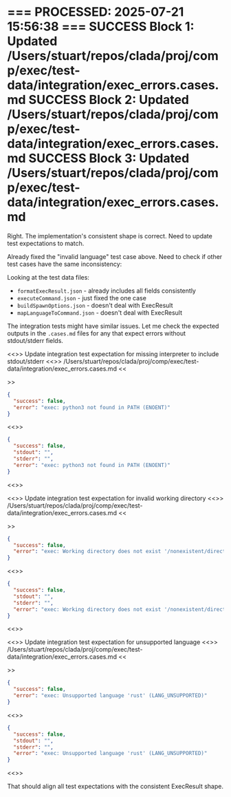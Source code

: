 === PROCESSED: 2025-07-21 15:56:38 ===
SUCCESS Block 1: Updated /Users/stuart/repos/clada/proj/comp/exec/test-data/integration/exec_errors.cases.md
SUCCESS Block 2: Updated /Users/stuart/repos/clada/proj/comp/exec/test-data/integration/exec_errors.cases.md
SUCCESS Block 3: Updated /Users/stuart/repos/clada/proj/comp/exec/test-data/integration/exec_errors.cases.md
===

Right. The implementation's consistent shape is correct. Need to update test expectations to match.

Already fixed the "invalid language" test case above. Need to check if other test cases have the same inconsistency:

Looking at the test data files:
- `formatExecResult.json` - already includes all fields consistently
- `executeCommand.json` - just fixed the one case
- `buildSpawnOptions.json` - doesn't deal with ExecResult
- `mapLanguageToCommand.json` - doesn't deal with ExecResult

The integration tests might have similar issues. Let me check the expected outputs in the `.cases.md` files for any that expect errors without stdout/stderr fields.

<<<EXPLANATION>>>
Update integration test expectation for missing interpreter to include stdout/stderr
<<<FILE>>>
/Users/stuart/repos/clada/proj/comp/exec/test-data/integration/exec_errors.cases.md
<<<SEARCH>>>
```json
{
  "success": false,
  "error": "exec: python3 not found in PATH (ENOENT)"
}
```
<<<REPLACE>>>
```json
{
  "success": false,
  "stdout": "",
  "stderr": "",
  "error": "exec: python3 not found in PATH (ENOENT)"
}
```
<<<END>>>

<<<EXPLANATION>>>
Update integration test expectation for invalid working directory
<<<FILE>>>
/Users/stuart/repos/clada/proj/comp/exec/test-data/integration/exec_errors.cases.md
<<<SEARCH>>>
```json
{
  "success": false,
  "error": "exec: Working directory does not exist '/nonexistent/directory/path' (ENOENT)"
}
```
<<<REPLACE>>>
```json
{
  "success": false,
  "stdout": "",
  "stderr": "",
  "error": "exec: Working directory does not exist '/nonexistent/directory/path' (ENOENT)"
}
```
<<<END>>>

<<<EXPLANATION>>>
Update integration test expectation for unsupported language
<<<FILE>>>
/Users/stuart/repos/clada/proj/comp/exec/test-data/integration/exec_errors.cases.md
<<<SEARCH>>>
```json
{
  "success": false,
  "error": "exec: Unsupported language 'rust' (LANG_UNSUPPORTED)"
}
```
<<<REPLACE>>>
```json
{
  "success": false,
  "stdout": "",
  "stderr": "",
  "error": "exec: Unsupported language 'rust' (LANG_UNSUPPORTED)"
}
```
<<<END>>>

That should align all test expectations with the consistent ExecResult shape.